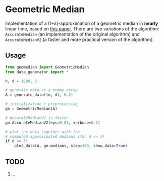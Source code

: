 # Geometric Median
Implementation of a (1+$`\varepsilon`$)-approximation of a geometric median in **nearly** linear time, based on [this paper](https://arxiv.org/abs/1606.05225).
There are two variations of the algorithm: `AccurateMedian` (an implementation of the original algorithm) and `AccurateMedianV2` (a faster and more practical version of the algorithm).

## Usage
```python
from geomedian import GeometricMedian
from data_generator import *

n, d = 1000, 3

# generate data as a numpy array
A = generate_data((n, d), 0.2)

# initialization + preprocessing
gm = GeometricMedian(A)

# AccurateMedianV2 is faster
gm.AccurateMedianV2(eps=0.01, verbose=0.1)

# plot the data together with the
# computed approximated medians (for d <= 3)
if d <= 3:
    plot_data(A, gm.medians, step=100, show_data=True)
```

## TODO
1. ...